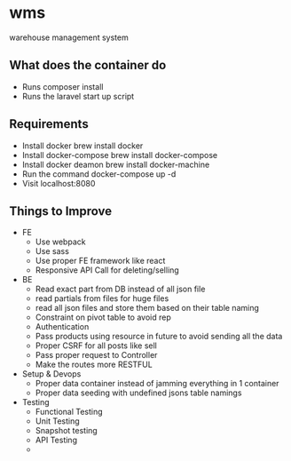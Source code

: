 # wms
warehouse management system


## What does the container do
- Runs composer install
- Runs the laravel start up script

## Requirements
- Install docker
brew install docker
- Install docker-compose
brew install docker-compose 
- Install docker deamon
brew install docker-machine
- Run the command
 docker-compose up -d 
- Visit localhost:8080


## Things to Improve

- FE
	- Use webpack
	- Use sass
	- Use proper FE framework like react
	- Responsive API Call for deleting/selling
- BE
	- Read exact part from DB instead of all json file
	- read partials from files for huge files
	- read all json files and store them based on their table naming
	- Constraint on pivot table to avoid rep
	- Authentication
	- Pass products using resource in future to avoid sending all the data
	- Proper CSRF for all posts like sell
	- Pass proper request to Controller
	- Make the routes more RESTFUL
- Setup & Devops
	- Proper data container instead of jamming everything in 1 container
	- Proper data seeding with undefined jsons table namings
- Testing
	- Functional Testing
	- Unit Testing
	- Snapshot testing
	- API Testing
	- 

